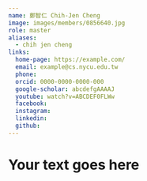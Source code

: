 ```yaml
---
name: 鄭智仁 Chih-Jen Cheng 
image: images/members/0856640.jpg 
role: master
aliases:
  - chih jen cheng
links:
  home-page: https://example.com/
  email: example@cs.nycu.edu.tw
  phone: 
  orcid: 0000-0000-0000-000
  google-scholar: abcdefgAAAAJ
  youtube: watch?v=ABCDEF0FLWw
  facebook:
  instagram:
  linkedin:
  github:
---
```

# Your text goes here